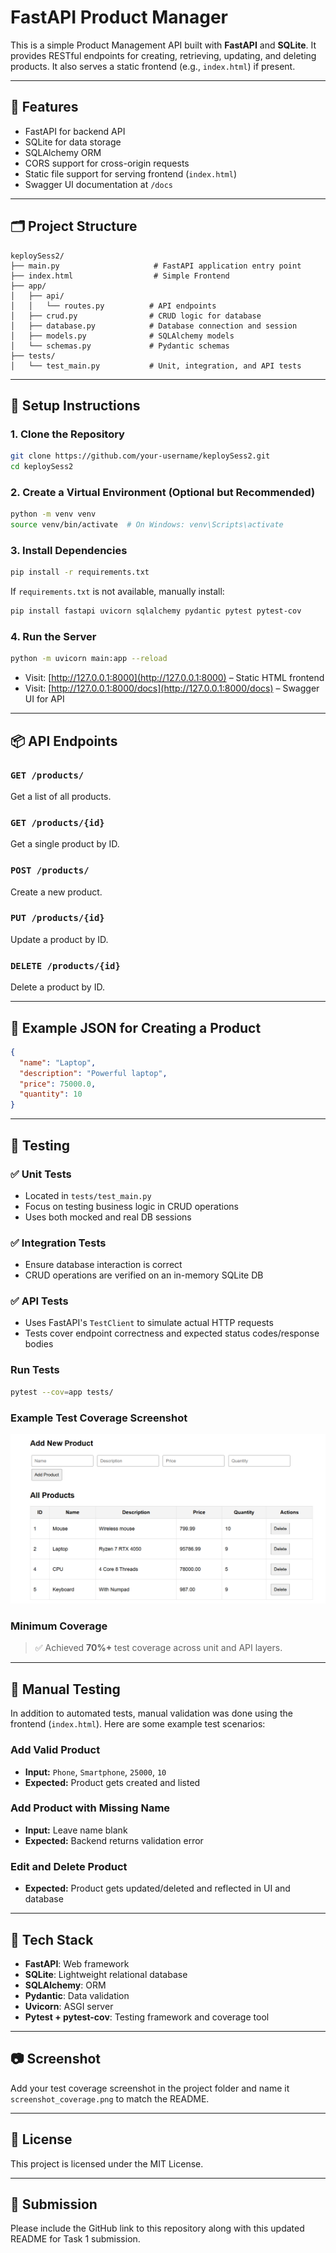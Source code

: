 # FastAPI Product Manager

This is a simple Product Management API built with **FastAPI** and **SQLite**. It provides RESTful endpoints for creating, retrieving, updating, and deleting products. It also serves a static frontend (e.g., `index.html`) if present.

---

## 🚀 Features

* FastAPI for backend API
* SQLite for data storage
* SQLAlchemy ORM
* CORS support for cross-origin requests
* Static file support for serving frontend (`index.html`)
* Swagger UI documentation at `/docs`

---

## 🗂️ Project Structure

```
keploySess2/
├── main.py                     # FastAPI application entry point
├── index.html                  # Simple Frontend
├── app/
│   ├── api/
│   │   └── routes.py          # API endpoints
│   ├── crud.py                # CRUD logic for database
│   ├── database.py            # Database connection and session
│   ├── models.py              # SQLAlchemy models
│   └── schemas.py             # Pydantic schemas
├── tests/
│   └── test_main.py           # Unit, integration, and API tests
```

---

## 🔧 Setup Instructions

### 1. Clone the Repository

```bash
git clone https://github.com/your-username/keploySess2.git
cd keploySess2
```

### 2. Create a Virtual Environment (Optional but Recommended)

```bash
python -m venv venv
source venv/bin/activate  # On Windows: venv\Scripts\activate
```

### 3. Install Dependencies

```bash
pip install -r requirements.txt
```

If `requirements.txt` is not available, manually install:

```bash
pip install fastapi uvicorn sqlalchemy pydantic pytest pytest-cov
```

### 4. Run the Server

```bash
python -m uvicorn main:app --reload
```

* Visit: [http://127.0.0.1:8000](http://127.0.0.1:8000) – Static HTML frontend
* Visit: [http://127.0.0.1:8000/docs](http://127.0.0.1:8000/docs) – Swagger UI for API

---

## 📦 API Endpoints

### `GET /products/`

Get a list of all products.

### `GET /products/{id}`

Get a single product by ID.

### `POST /products/`

Create a new product.

### `PUT /products/{id}`

Update a product by ID.

### `DELETE /products/{id}`

Delete a product by ID.

---

## 🧾 Example JSON for Creating a Product

```json
{
  "name": "Laptop",
  "description": "Powerful laptop",
  "price": 75000.0,
  "quantity": 10
}
```

---

## 🧪 Testing

### ✅ Unit Tests

* Located in `tests/test_main.py`
* Focus on testing business logic in CRUD operations
* Uses both mocked and real DB sessions

### ✅ Integration Tests

* Ensure database interaction is correct
* CRUD operations are verified on an in-memory SQLite DB

### ✅ API Tests

* Uses FastAPI's `TestClient` to simulate actual HTTP requests
* Tests cover endpoint correctness and expected status codes/response bodies

### Run Tests

```bash
pytest --cov=app tests/
```

### Example Test Coverage Screenshot

![Test Coverage](screenshot_coverage.png)

### Minimum Coverage

> ✅ Achieved **70%+** test coverage across unit and API layers.

---

## 📌 Manual Testing

In addition to automated tests, manual validation was done using the frontend (`index.html`). Here are some example test scenarios:

### Add Valid Product

* **Input:** `Phone`, `Smartphone`, `25000`, `10`
* **Expected:** Product gets created and listed

### Add Product with Missing Name

* **Input:** Leave name blank
* **Expected:** Backend returns validation error

### Edit and Delete Product

* **Expected:** Product gets updated/deleted and reflected in UI and database

---

## 🧰 Tech Stack

* **FastAPI**: Web framework
* **SQLite**: Lightweight relational database
* **SQLAlchemy**: ORM
* **Pydantic**: Data validation
* **Uvicorn**: ASGI server
* **Pytest + pytest-cov**: Testing framework and coverage tool

---

## 📷 Screenshot

Add your test coverage screenshot in the project folder and name it `screenshot_coverage.png` to match the README.

---

## 📃 License

This project is licensed under the MIT License.

---

## 🔗 Submission

Please include the GitHub link to this repository along with this updated README for Task 1 submission.
